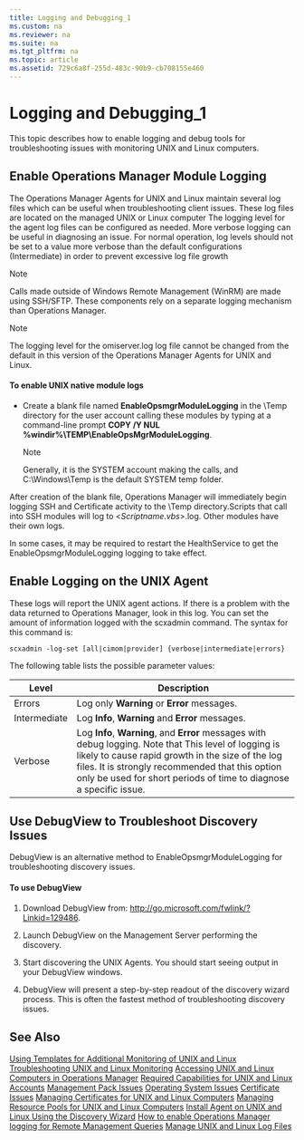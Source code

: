 ```yaml
---
title: Logging and Debugging_1
ms.custom: na
ms.reviewer: na
ms.suite: na
ms.tgt_pltfrm: na
ms.topic: article
ms.assetid: 729c6a8f-255d-483c-90b9-cb708155e460
---
```

# Logging and Debugging_1
This topic describes how to enable logging and debug tools for troubleshooting issues with monitoring UNIX and Linux computers.

## Enable Operations Manager Module Logging
The Operations Manager Agents for UNIX and Linux maintain several log files which can be useful when troubleshooting client issues. These log files are located on the managed UNIX or Linux computer The logging level for the agent log files can be configured as needed. More verbose logging can be useful in diagnosing an issue. For normal operation, log levels should not be set to a value more verbose than the default configurations \(Intermediate\) in order to prevent excessive log file growth

> [!NOTE]
> Calls made outside of Windows Remote Management \(WinRM\) are made using SSH\/SFTP. These components rely on a separate logging mechanism than Operations Manager.

> [!NOTE]
> The logging level for the omiserver.log log file cannot be changed from the default in this version of the Operations Manager Agents for UNIX and Linux.

#### To enable UNIX native module logs

-   Create a blank file named **EnableOpsmgrModuleLogging** in the \\Temp directory for the user account calling these modules by typing at a command\-line prompt **COPY \/Y NUL %windir%\\TEMP\\EnableOpsMgrModuleLogging**.

    > [!NOTE]
    > Generally, it is the SYSTEM account making the calls, and C:\\Windows\\Temp is the default SYSTEM temp folder.

After creation of the blank file, Operations Manager will immediately begin logging SSH and Certificate activity to the \\Temp directory.Scripts that call into SSH modules will log to <*Scriptname.vbs*>.log. Other modules have their own logs.

In some cases, it may be required to restart the HealthService to get the EnableOpsmgrModuleLogging logging to take effect.

## Enable Logging on the UNIX Agent
These logs will report the UNIX agent actions. If there is a problem with the data returned to Operations Manager, look in this log. You can set the amount of information logged with the scxadmin command. The syntax for this command is:

`scxadmin -log-set [all|cimom|provider] {verbose|intermediate|errors}`

The following table lists the possible parameter values:

|Level|Description|
|---------|---------------|
|Errors|Log only **Warning** or **Error** messages.|
|Intermediate|Log **Info**, **Warning** and **Error** messages.|
|Verbose|Log **Info**, **Warning**, and **Error** messages with debug logging. Note that This level of logging is likely to cause rapid growth in the size of the log files.  It is strongly recommended that this option only be used for short periods of time to diagnose a specific issue.|

## Use DebugView to Troubleshoot Discovery Issues
DebugView is an alternative method to EnableOpsmgrModuleLogging for troubleshooting discovery issues.

#### To use DebugView

1.  Download DebugView from: [http:\/\/go.microsoft.com\/fwlink\/?Linkid\=129486](http://go.microsoft.com/fwlink/?Linkid=129486).

2.  Launch DebugView on the Management Server performing the discovery.

3.  Start discovering the UNIX Agents. You should start seeing output in your DebugView windows.

4.  DebugView will present a step\-by\-step readout of the discovery wizard process. This is often the fastest method of troubleshooting discovery issues.

## See Also
[Using Templates for Additional Monitoring of UNIX and Linux](./Using-Templates-for-Additional-Monitoring-of-UNIX-and-Linux.md)
[Troubleshooting UNIX and Linux Monitoring](./Troubleshooting-UNIX-and-Linux-Monitoring.md)
[Accessing UNIX and Linux Computers in Operations Manager](./Accessing-UNIX-and-Linux-Computers-in-Operations-Manager.md)
[Required Capabilities for UNIX and Linux Accounts](./Required-Capabilities-for-UNIX-and-Linux-Accounts.md)
[Management Pack Issues](./Management-Pack-Issues.md)
[Operating System Issues](./Operating-System-Issues.md)
[Certificate Issues](./Certificate-Issues.md)
[Managing Certificates for UNIX and Linux Computers](./Managing-Certificates-for-UNIX-and-Linux-Computers.md)
[Managing Resource Pools for UNIX and Linux Computers](./Managing-Resource-Pools-for-UNIX-and-Linux-Computers.md)
[Install Agent on UNIX and Linux Using the Discovery Wizard](./Install-Agent-on-UNIX-and-Linux-Using-the-Discovery-Wizard.md)
[How to enable Operations Manager logging for Remote Management Queries](./How-to-enable-Operations-Manager-logging-for-Remote-Management-Queries.md)
[Manage UNIX and Linux Log Files](./Manage-UNIX-and-Linux-Log-Files.md)


